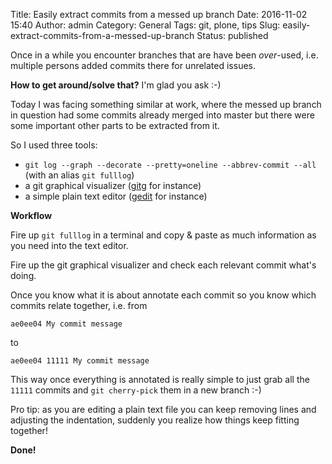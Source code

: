 Title: Easily extract commits from a messed up branch
Date: 2016-11-02 15:40
Author: admin
Category: General
Tags: git, plone, tips
Slug: easily-extract-commits-from-a-messed-up-branch
Status: published

Once in a while you encounter branches that are have been *over*-used, i.e. multiple persons added commits there for unrelated issues.

**How to get around/solve that?** I'm glad you ask :-)

Today I was facing something similar at work, where the messed up branch in question had some commits already merged into master but there were some important other parts to be extracted from it.

So I used three tools:

- `git log --graph --decorate --pretty=oneline --abbrev-commit --all` (with an alias `git fulllog`)
- a git graphical visualizer ([gitg](https://wiki.gnome.org/Apps/Gitg) for instance)
- a simple plain text editor ([gedit](https://wiki.gnome.org/Apps/Gedit) for instance)

**Workflow**

Fire up `git fulllog` in a terminal and copy & paste as much information as you need into the text editor.

Fire up the git graphical visualizer and check each relevant commit what's doing.

Once you know what it is about annotate each commit so you know which commits relate together, i.e. from

`ae0ee04 My commit message`

to

`ae0ee04 11111 My commit message`

This way once everything is annotated is really simple to just grab all the `11111` commits and `git cherry-pick` them in a new branch :-)

Pro tip: as you are editing a plain text file you can keep removing lines and adjusting the indentation, suddenly you realize how things keep fitting together!

**Done!**
